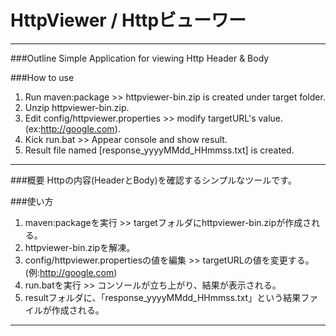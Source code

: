 # HttpViewer / Httpビューワー

---
###Outline
Simple Application for viewing Http Header &amp; Body  

###How to use
1. Run maven:package >> httpviewer-bin.zip is created under target folder.
2. Unzip httpviewer-bin.zip.
3. Edit config/httpviewer.properties >> modify targetURL's value.(ex:http://google.com).
4. Kick run.bat >> Appear console and show result.
5. Result file named [response_yyyyMMdd_HHmmss.txt] is created.

---

###概要
Httpの内容(HeaderとBody)を確認するシンプルなツールです。

###使い方
1. maven:packageを実行 >> targetフォルダにhttpviewer-bin.zipが作成される。
2. httpviewer-bin.zipを解凍。
3. config/httpviewer.propertiesの値を編集 >> targetURLの値を変更する。(例:http://google.com)
4. run.batを実行 >> コンソールが立ち上がり、結果が表示される。
5. resultフォルダに、「response_yyyyMMdd_HHmmss.txt」という結果ファイルが作成される。

---
